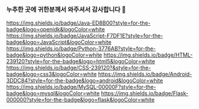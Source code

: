 ### 누추한 곳에 귀한분께서 와주셔서 감사합니다 👋





https://img.shields.io/badge/Java-ED8B00?style=for-the-badge&logo=openjdk&logoColor=white
https://img.shields.io/badge/JavaScript-F7DF1E?style=for-the-badge&logo=JavaScript&logoColor=white
https://img.shields.io/badge/Python-3776AB?style=for-the-badge&logo=python&logoColor=white
https://img.shields.io/badge/HTML-239120?style=for-the-badge&logo=html5&logoColor=white
https://img.shields.io/badge/CSS-239120?&style=for-the-badge&logo=css3&logoColor=white
https://img.shields.io/badge/Android-3DDC84?style=for-the-badge&logo=android&logoColor=white
https://img.shields.io/badge/MySQL-00000F?style=for-the-badge&logo=mysql&logoColor=white
https://img.shields.io/badge/Flask-000000?style=for-the-badge&logo=flask&logoColor=white
<!--
**bbmini96/bbmini96** is a ✨ _special_ ✨ repository because its `README.md` (this file) appears on your GitHub profile.

Here are some ideas to get you started:

- 🔭 I’m currently working on ...
- 🌱 I’m currently learning ...
- 👯 I’m looking to collaborate on ...
- 🤔 I’m looking for help with ...
- 💬 Ask me about ...
- 📫 How to reach me: ...
- 😄 Pronouns: ...
- ⚡ Fun fact: ...
-->
